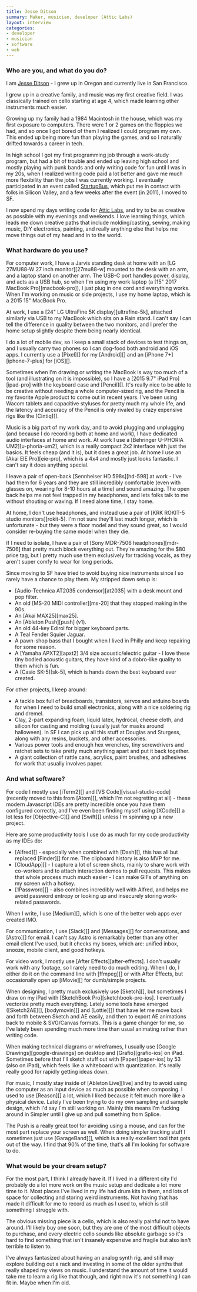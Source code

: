 ```yaml
---
title: Jesse Ditson
summary: Maker, musician, developer (Attic Labs)
layout: interview
categories:
- developer
- musician
- software
- web
---
```


### Who are you, and what do you do?

I am [Jesse Ditson](https://jesseditson.com/ "Jesse's website.") - I grew up in Oregon and currently live in San Francisco.

I grew up in a creative family, and music was my first creative field. I was classically trained on cello starting at age 4, which made learning other instruments much easier.

Growing up my family had a 1984 Macintosh in the house, which was my first exposure to computers. There were 1 or 2 games on the floppies we had, and so once I got bored of them I realized I could program my own. This ended up being more fun than playing the games, and so I naturally drifted towards a career in tech.

In high school I got my first programming job through a work-study program, but had a bit of trouble and ended up leaving high school and mostly playing with punk bands and only writing code for fun until I was in my 20s, when I realized writing code paid a lot better and gave me much more flexibility than the jobs I was currently working.
I eventually participated in an event called [StartupBus](https://www.startupbus.com/ "A road trip/hackathon."), which put me in contact with folks in Silicon Valley, and a few weeks after the event (in 2011), I moved to SF.

I now spend my days writing code for [Attic Labs](http://attic.io/ "The Attic Labs website."), and try to be as creative as possible with my evenings and weekends. I love learning things, which leads me down creative paths that include molding/casting, sewing, making music, DIY electronics, painting, and really anything else that helps me move things out of my head and in to the world.

### What hardware do you use?

For computer work, I have a Jarvis standing desk at home with an [LG 27MU88-W 27 inch monitor][27mu88-w] mounted to the desk with an arm, and a laptop stand on another arm. The USB-C port handles power, display, and acts as a USB hub, so when I'm using my work laptop (a [15" 2017 MacBook Pro][macbook-pro]), I just plug in one cord and everything works. When I'm working on music or side projects, I use my home laptop, which is a 2015 15" MacBook Pro.

At work, I use a [24" LG UltraFine 5K display][ultrafine-5k], attached similarly via USB to my MacBook which sits on a Rain stand. I can't say I can tell the difference in quality between the two monitors, and I prefer the home setup slightly despite them being nearly identical.

I do a lot of mobile dev, so I keep a small stack of devices to test things on, and I usually carry two phones so I can dog-food both android and iOS apps. I currently use a [Pixel][] for my [Android][] and an [iPhone 7+][iphone-7-plus] for [iOS][].

Sometimes when I'm drawing or writing the MacBook is way too much of a tool (and illustrating on it is impossible), so I have a [2015 9.7" iPad Pro][ipad-pro] with the keyboard case and [Pencil][]. It's really nice to be able to be creative without needing a whole computer-sized rig, and the Pencil is my favorite Apple product to come out in recent years. I've been using Wacom tablets and capacitive styluses for pretty much my whole life, and the latency and accuracy of the Pencil is only rivaled by crazy expensive rigs like the [Cintiq][].

Music is a big part of my work day, and to avoid plugging and unplugging (and because I do recording both at home and work), I have dedicated audio interfaces at home and work. At work I use a [Behringer U-PHORIA UM2][u-phoria-um2], which is a really compact 2x2 interface with just the basics. It feels cheap (and it is), but it does a great job. At home I use an [Akai EIE Pro][eie-pro], which is a 4x4 and mostly just looks fantastic. I can't say it does anything special.

I leave a pair of open-back [Sennheiser HD 598s][hd-598] at work - I've had them for 6 years and they are still incredibly comfortable (even with glasses on, wearing for 8-10 hours at a time) and sound amazing. The open back helps me not feel trapped in my headphones, and lets folks talk to me without shouting or waving. If I need alone time, I stay home.

At home, I don't use headphones, and instead use a pair of [KRK ROKIT-5 studio monitors][rokit-5]. I'm not sure they'll last much longer, which is unfortunate - but they were a floor model and they sound great, so I would consider re-buying the same model when they die.

If I need to isolate, I have a pair of [Sony MDR-7506 headphones][mdr-7506] that pretty much block everything out. They're amazing for the $80 price tag, but I pretty much use them exclusively for tracking vocals, as they aren't super comfy to wear for long periods.

Since moving to SF have tried to avoid buying nice instruments since I so rarely have a chance to play them. My stripped down setup is:

- [Audio-Technica AT2035 condensor][at2035] with a desk mount and pop filter.
- An old [MS-20 MIDI controller][ms-20] that they stopped making in the 90s.
- An [Akai MAX25][max25].
- An [Ableton Push][push] (v1).
- An old 44-key Edirol for bigger keyboard parts.
- A Teal Fender Squier Jaguar.
- A pawn-shop bass that I bought when I lived in Philly and keep repairing for some reason.
- A [Yamaha APXT2][apxt2] 3/4 size acoustic/electric guitar - I love these tiny bodied acoustic guitars, they have kind of a dobro-like quality to them which is fun.
- A [Casio SK-5][sk-5], which is hands down the best keyboard ever created.

For other projects, I keep around:

- A tackle box full of breadboards, transistors, servos and arduino boards for when I need to build small electronics, along with a nice soldering rig and dremel.
- Clay, 2-part expanding foam, liquid latex, hydrocal, cheese cloth, and silicon for casting and molding (usually just for masks around halloween). In SF I can pick up all this stuff at Douglas and Sturgess, along with any resins, buckets, and other accessories.
- Various power tools and enough hex wrenches, tiny screwdrivers and ratchet sets to take pretty much anything apart and put it back together.
- A giant collection of rattle cans, acrylics, paint brushes, and adhesives for work that usually involves paper.

### And what software?

For code I mostly use [iTerm2][] and [VS Code][visual-studio-code] (recently moved to this from [Atom][], which I'm not regretting at all) - these modern Javascript IDEs are pretty incredible once you have them configured correctly, and I've even been finding myself using [XCode][] a lot less for [Objective-C][] and [Swift][] unless I'm spinning up a new project.

Here are some productivity tools I use do as much for my code productivity as my IDEs do:

- [Alfred][] - especially when combined with [Dash][], this has all but replaced [Finder][] for me. The clipboard history is also MVP for me.
- [CloudApp][] - I capture a lot of screen shots, mainly to share work with co-workers and to attach interaction demos to pull requests. This makes that whole process much much easier - I can make GIFs of anything on my screen with a hotkey.
- [1Password][] - also combines incredibly well with Alfred, and helps me avoid password entropy or looking up and insecurely storing work-related passwords.

When I write, I use [Medium][], which is one of the better web apps ever created IMO.

For communication, I use [Slack][] and [Messages][] for conversations, and [Astro][] for email. I can't say Astro is remarkably better than any other email client I've used, but it checks my boxes, which are: unified inbox, snooze, mobile client, and good hotkeys.

For video work, I mostly use [After Effects][after-effects]. I don't usually work with any footage, so I rarely need to do much editing. When I do, I either do it on the command line with [ffmpeg][] or with After Effects, but occasionally open up [iMovie][] for dumb/simple projects.

When designing, I pretty much exclusively use [Sketch][], but sometimes I draw on my iPad with [SketchBook Pro][sketchbook-pro-ios]. I eventually vectorize pretty much everything. Lately some tools have emerged ([Sketch2AE][], [bodymovin][] and [Lottie][]) that have let me move back and forth between Sketch and AE easily, and then to export AE animations back to mobile & SVG/Canvas formats. This is a game changer for me, so I've lately been spending much more time than usual animating rather than writing code.

When making technical diagrams or wireframes, I usually use [Google Drawings][google-drawings] on desktop and [Grafio][grafio-ios] on iPad. Sometimes before that I'll sketch stuff out with [Paper][paper-ios] by 53 (also on iPad), which feels like a whiteboard with quantization. It's really really good for rapidly getting ideas down.

For music, I mostly stay inside of [Ableton Live][live] and try to avoid using the computer as an input device as much as possible when composing. I used to use [Reason][] a lot, which I liked because it felt much more like a physical device. Lately I've been trying to do my own sampling and sample design, which I'd say I'm still working on. Mainly this means I'm fucking around in Simpler until I give up and pull something from Splice.

The Push is a really great tool for avoiding using a mouse, and can for the most part replace your screen as well. When doing simpler tracking stuff I sometimes just use [GarageBand][], which is a really excellent tool that gets out of the way. I find that 90% of the time, that's all I'm looking for software to do.

### What would be your dream setup?

For the most part, I think I already have it. If I lived in a different city I'd probably do a lot more work on the music setup and dedicate a lot more time to it. Most places I've lived in my life had drum kits in them, and lots of space for collecting and storing weird instruments. Not having that has made it difficult for me to record as much as I used to, which is still something I struggle with.

The obvious missing piece is a cello, which is also really painful not to have around. I'll likely buy one soon, but they are one of the most difficult objects to purchase, and every electric cello sounds like absolute garbage so it's hard to find something that isn't insanely expensive and fragile but also isn't terrible to listen to.

I've always fantasized about having an analog synth rig, and still may explore building out a rack and investing in some of the older synths that really shaped my views on music. I understand the amount of time it would take me to learn a rig like that though, and right now it's not something I can fit in. Maybe when I'm old.